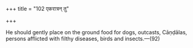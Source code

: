 +++
title = "102 एकरात्रन् तु"

+++

He should gently place on the ground food for dogs, outcasts, Cāṇḍālas, persons afflicted with filthy diseases, birds and insects.—(92)